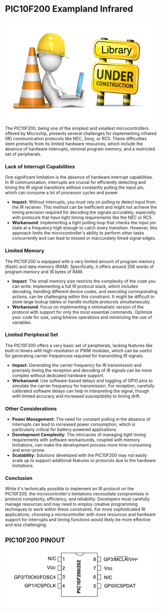 # PIC10F200 Exampland Infrared


![Under construction...](../../../images/under_construction.png)


The PIC10F200, being one of the simplest and smallest microcontrollers offered by Microchip, presents several challenges for implementing infrared (IR) communication protocols like NEC, Sony, or RC5. These difficulties stem primarily from its limited hardware resources, which include the absence of hardware interrupts, minimal program memory, and a restricted set of peripherals. 

### Lack of Interrupt Capabilities

One significant limitation is the absence of hardware interrupt capabilities. In IR communication, interrupts are crucial for efficiently detecting and timing the IR signal transitions without constantly polling the input pin, which can consume a lot of processor cycles and power.

* **Impact**: Without interrupts, you must rely on polling to detect input from the IR receiver. This method can be inefficient and might not achieve the timing precision required for decoding the signals accurately, especially with protocols that have tight timing requirements like the NEC or RC5.
* **Workaround**: Implementing a tight polling loop that checks the input pin state at a frequency high enough to catch every transition. However, this approach limits the microcontroller's ability to perform other tasks concurrently and can lead to missed or inaccurately timed signal edges.

### Limited Memory

The PIC10F200 is equipped with a very limited amount of program memory (flash) and data memory (RAM). Specifically, it offers around 256 words of program memory and 16 bytes of RAM.

* **Impact**: The small memory size restricts the complexity of the code you can write. Implementing a full IR protocol stack, which includes decoding, handling different device codes, and executing corresponding actions, can be challenging within this constraint. It might be difficult to store large lookup tables or handle multiple protocols simultaneously.
* **Workaround**: Focus on implementing a minimalistic version of the protocol with support for only the most essential commands. Optimize your code for size, using bitwise operations and minimizing the use of variables.

### Limited Peripheral Set

The PIC10F200 offers a very basic set of peripherals, lacking features like built-in timers with high-resolution or PWM modules, which can be useful for generating carrier frequencies required for transmitting IR signals.

* **Impact**: Generating the carrier frequency for IR transmission and precisely timing the reception and decoding of IR signals can be more complex without dedicated hardware support.
* **Workaround**: Use software-based delays and toggling of GPIO pins to simulate the carrier frequency for transmission. For reception, carefully calibrated software delays can help in interpreting the signal, though with limited accuracy and increased susceptibility to timing drift.

### Other Considerations

* **Power Management**: The need for constant polling in the absence of interrupts can lead to increased power consumption, which is particularly critical for battery-powered applications.
* **Development Complexity**: The intricacies of managing tight timing requirements with software workarounds, coupled with memory limitations, can make the development process more time-consuming and error-prone.
* **Scalability**: Solutions developed with the PIC10F200 may not easily scale up to support additional features or protocols due to the hardware limitations.

### Conclusion

While it's technically possible to implement an IR protocol on the PIC10F200, the microcontroller's limitations necessitate compromises in protocol complexity, efficiency, and reliability. Developers must carefully manage resources and may need to employ creative programming techniques to work within these constraints. For more sophisticated IR applications, choosing a microcontroller with more resources and hardware support for interrupts and timing functions would likely be more effective and less challenging.


## PIC10F200 PINOUT 

![PIC10F200 PINOUT](../../../images/PIC10F200_PINOUT.jpg)

